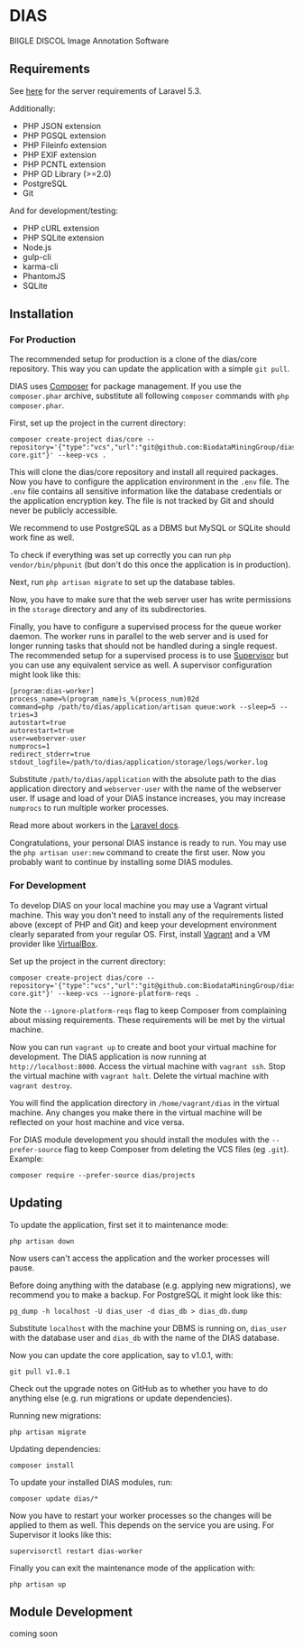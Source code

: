 # DIAS

BIIGLE DISCOL Image Annotation Software


## Requirements

See [here](https://laravel.com/docs/5.3#installation) for the server requirements of Laravel 5.3.

Additionally:

- PHP JSON extension
- PHP PGSQL extension
- PHP Fileinfo extension
- PHP EXIF extension
- PHP PCNTL extension
- PHP GD Library (>=2.0)
- PostgreSQL
- Git

And for development/testing:

- PHP cURL extension
- PHP SQLite extension
- Node.js
- gulp-cli
- karma-cli
- PhantomJS
- SQLite


## Installation

### For Production

The recommended setup for production is a clone of the dias/core repository. This way you can update the application with a simple `git pull`.

DIAS uses [Composer](https://getcomposer.org) for package management. If you use the `composer.phar` archive, substitute all following `composer` commands with `php composer.phar`.

First, set up the project in the current directory:

```
composer create-project dias/core --repository='{"type":"vcs","url":"git@github.com:BiodataMiningGroup/dias-core.git"}' --keep-vcs .
```

This will clone the dias/core repository and install all required packages. Now you have to configure the application environment in the `.env` file. The `.env` file contains all sensitive information like the database credentials or the application encryption key. The file is not tracked by Git and should never be publicly accessible.

We recommend to use PostgreSQL as a DBMS but MySQL or SQLite should work fine as well.

To check if everything was set up correctly you can run `php vendor/bin/phpunit` (but don't do this once the application is in production).

Next, run `php artisan migrate` to set up the database tables.

Now, you have to make sure that the web server user has write permissions in the `storage` directory and any of its subdirectories.

Finally, you have to configure a supervised process for the queue worker daemon. The worker runs in parallel to the web server and is used for longer running tasks that should not be handled during a single request. The recommended setup for a supervised process is to use [Supervisor](http://supervisord.org/) but you can use any equivalent service as well. A supervisor configuration might look like this:

```
[program:dias-worker]
process_name=%(program_name)s_%(process_num)02d
command=php /path/to/dias/application/artisan queue:work --sleep=5 --tries=3
autostart=true
autorestart=true
user=webserver-user
numprocs=1
redirect_stderr=true
stdout_logfile=/path/to/dias/application/storage/logs/worker.log
```

Substitute `/path/to/dias/application` with the absolute path to the dias application directory and `webserver-user` with the name of the webserver user. If usage and load of your DIAS instance increases, you may increase `numprocs` to run multiple worker processes.

Read more about workers in the [Laravel docs](https://laravel.com/docs/5.3/queues#supervisor-configuration).

Congratulations, your personal DIAS instance is ready to run. You may use the `php artisan user:new` command to create the first user. Now you probably want to continue by installing some DIAS modules.


### For Development

To develop DIAS on your local machine you may use a Vagrant virtual machine. This way you don't need to install any of the requirements listed above (except of PHP and Git) and keep your development environment clearly separated from your regular OS. First, install [Vagrant](https://www.vagrantup.com/) and a VM provider like [VirtualBox](https://www.virtualbox.org/).

Set up the project in the current directory:

```
composer create-project dias/core --repository='{"type":"vcs","url":"git@github.com:BiodataMiningGroup/dias-core.git"}' --keep-vcs --ignore-platform-reqs .
```

Note the `--ignore-platform-reqs` flag to keep Composer from complaining about missing requirements. These requirements will be met by the virtual machine.

Now you can run `vagrant up` to create and boot your virtual machine for development. The DIAS application is now running at `http://localhost:8000`. Access the virtual machine with `vagrant ssh`. Stop the virtual machine with `vagrant halt`. Delete the virtual machine with `vagrant destroy`.

You will find the application directory in `/home/vagrant/dias` in the virtual machine. Any changes you make there in the virtual machine will be reflected on your host machine and vice versa.

For DIAS module development you should install the modules with the `--prefer-source` flag to keep Composer from deleting the VCS files (eg `.git`). Example:

```
composer require --prefer-source dias/projects
```

## Updating

To update the application, first set it to maintenance mode:

```
php artisan down
```

Now users can't access the application and the worker processes will pause.

Before doing anything with the database (e.g. applying new migrations), we recommend you to make a backup. For PostgreSQL it might look like this:

```
pg_dump -h localhost -U dias_user -d dias_db > dias_db.dump
```

Substitute `localhost` with the machine your DBMS is running on, `dias_user` with the database user and `dias_db` with the name of the DIAS database.

Now you can update the core application, say to v1.0.1, with:

```
git pull v1.0.1
```

Check out the upgrade notes on GitHub as to whether you have to do anything else (e.g. run migrations or update dependencies).

Running new migrations:

```
php artisan migrate
```

Updating dependencies:

```
composer install
```

To update your installed DIAS modules, run:

```
composer update dias/*
```

Now you have to restart your worker processes so the changes will be applied to them as well. This depends on the service you are using. For Supervisor it looks like this:

```
supervisorctl restart dias-worker
```

Finally you can exit the maintenance mode of the application with:

```
php artisan up
```

## Module Development

coming soon
